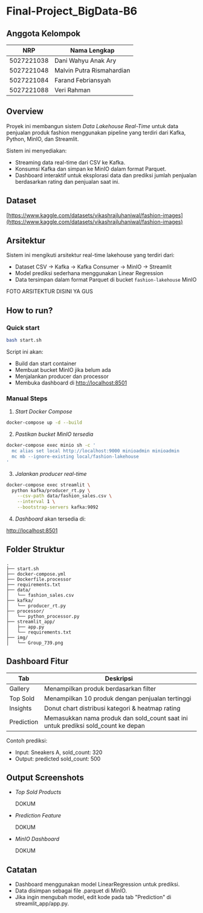 


# Final-Project_BigData-B6
## Anggota Kelompok

| NRP        | Nama Lengkap              |
| ---------- | ------------------------- |
| 5027221038 | Dani Wahyu Anak Ary       |
| 5027221048 | Malvin Putra Rismahardian |
| 5027221084 | Farand Febriansyah        |
| 5027221088 | Veri Rahman               |

## Overview

Proyek ini membangun sistem *Data Lakehouse Real-Time* untuk data penjualan produk fashion menggunakan pipeline yang terdiri dari Kafka, Python, MinIO, dan Streamlit.

Sistem ini menyediakan:

- Streaming data real-time dari CSV ke Kafka.
- Konsumsi Kafka dan simpan ke MinIO dalam format Parquet.
- Dashboard interaktif untuk eksplorasi data dan prediksi jumlah penjualan berdasarkan rating dan penjualan saat ini.

## Dataset

[https://www.kaggle.com/datasets/vikashrajluhaniwal/fashion-images](https://www.kaggle.com/datasets/vikashrajluhaniwal/fashion-images)

## Arsitektur

Sistem ini mengikuti arsitektur real-time lakehouse yang terdiri dari:

- Dataset CSV → Kafka → Kafka Consumer → MinIO → Streamlit
- Model prediksi sederhana menggunakan Linear Regression
- Data tersimpan dalam format Parquet di bucket `fashion-lakehouse` MinIO

FOTO ARSITEKTUR DISINI YA GUS

## How to run?

### Quick start

```bash
bash start.sh
````

Script ini akan:

* Build dan start container
* Membuat bucket MinIO jika belum ada
* Menjalankan producer dan processor
* Membuka dashboard di [http://localhost:8501](http://localhost:8501)

### Manual Steps

1. *Start Docker Compose*

```bash
docker-compose up -d --build
```

2. *Pastikan bucket MinIO tersedia*

```bash
docker-compose exec minio sh -c '
  mc alias set local http://localhost:9000 minioadmin minioadmin
  mc mb --ignore-existing local/fashion-lakehouse
'
```

3. *Jalankan producer real-time*

```bash
docker-compose exec streamlit \
  python kafka/producer_rt.py \
    --csv-path data/fashion_sales.csv \
    --interval 1 \
    --bootstrap-servers kafka:9092
```

4. *Dashboard* akan tersedia di:

[http://localhost:8501](http://localhost:8501)

## Folder Struktur

```
.
├── start.sh
├── docker-compose.yml
├── Dockerfile.processor
├── requirements.txt
├── data/
│   └── fashion_sales.csv
├── kafka/
│   └── producer_rt.py
├── processor/
│   └── python_processor.py
├── streamlit_app/
│   ├── app.py
│   └── requirements.txt
├── img/
│   └── Group_739.png
```

## Dashboard Fitur

| Tab        | Deskripsi                                                                           |
| ---------- | ----------------------------------------------------------------------------------- |
| Gallery    | Menampilkan produk berdasarkan filter                                               |
| Top Sold   | Menampilkan 10 produk dengan penjualan tertinggi                                    |
| Insights   | Donut chart distribusi kategori & heatmap rating                                    |
| Prediction | Memasukkan nama produk dan sold\_count saat ini untuk prediksi sold\_count ke depan |

Contoh prediksi:

* Input: Sneakers A, sold\_count: 320
* Output: predicted sold\_count: 500

## Output Screenshots

* *Top Sold Products*

  DOKUM

* *Prediction Feature*

  DOKUM

* *MinIO Dashboard*

  DOKUM

## Catatan

* Dashboard menggunakan model LinearRegression untuk prediksi.
* Data disimpan sebagai file .parquet di MinIO.
* Jika ingin mengubah model, edit kode pada tab "Prediction" di streamlit\_app/app.py.


